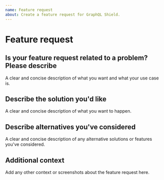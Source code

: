 ```yaml
---
name: Feature request
about: Create a feature request for GraphQL Shield.
---
```


# Feature request

## Is your feature request related to a problem? Please describe

A clear and concise description of what you want and what your use case is.

## Describe the solution you'd like

A clear and concise description of what you want to happen.

## Describe alternatives you've considered

A clear and concise description of any alternative solutions or features you've considered.

## Additional context

Add any other context or screenshots about the feature request here.
